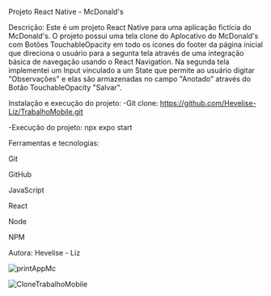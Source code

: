 Projeto React Native - McDonald's



Descrição:
Este é um projeto React Native para uma aplicação fictícia do McDonald's.
O projeto possui uma tela clone do Aplocativo do McDonald's com Botões TouchableOpacity em todo os ícones do footer da página inicial 
que direciona o usuário para a segunta tela através de uma integração básica de navegação usando o React Navigation.
Na segunda tela implementei um Input vinculado a um State que permite ao usuário digitar "Observações" e elas são armazenadas no campo "Anotado" através 
do Botão TouchableOpacity "Salvar".




Instalação e execução do projeto:
-Git clone: https://github.com/Hevelise-Liz/TrabalhoMobile.git

-Execução do projeto: npx expo start



Ferramentas e tecnologias:

Git 

GitHub 

JavaScript 

React 

Node 

NPM 


Autora: Hevelise - Liz 



![printAppMc](https://github.com/Hevelise-Liz/TrabalhoMobile/assets/142060905/f8af4a2b-e196-4c8b-9e61-df1e174355e0)

![CloneTrabalhoMobile](https://github.com/Hevelise-Liz/TrabalhoMobile/assets/142060905/44395b17-0392-4195-96eb-6193bea53dd2)








